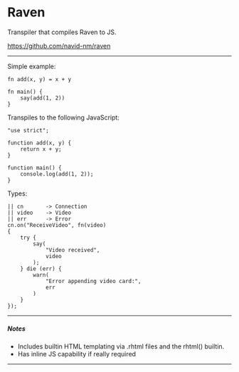 # Raven

Transpiler that compiles Raven to JS.

https://github.com/navid-nm/raven

---

Simple example:

```
fn add(x, y) = x + y

fn main() {
    say(add(1, 2))
}
```

Transpiles to the following JavaScript:

```
"use strict";

function add(x, y) {
    return x + y;
}

function main() {
    console.log(add(1, 2));
}
```

Types:

```
|| cn       -> Connection
|| video    -> Video
|| err      -> Error
cn.on("ReceiveVideo", fn(video)
{
    try {
        say(
            "Video received",
            video
        );
    } die (err) {
        warn(
            "Error appending video card:",
            err
        )
    }
});
```

---

##### Notes

-  Includes builtin HTML templating via .rhtml files and the rhtml() builtin.
-  Has inline JS capability if really required

---
